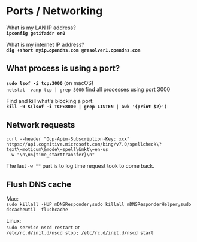# Ports / Networking

What is my LAN IP address?  
**`ipconfig getifaddr en0`**

What is my internet IP address?  
**`dig +short myip.opendns.com @resolver1.opendns.com`**

## What process is using a port?

**`sudo lsof -i tcp:3000`** \(on macOS\)  
`netstat -vanp tcp | grep 3000` find all processes using port 3000

Find and kill what's blocking a port:  
**`kill -9 $(lsof -i TCP:8000 | grep LISTEN | awk '{print $2}')`**

## Network requests

```text
curl --header "Ocp-Apim-Subscription-Key: xxx" 
https://api.cognitive.microsoft.com/bing/v7.0/spellcheck\?text\=moticum\&mode\=spell\&mkt\=en-us
 -w "\n\n%{time_starttransfer}\n"
```

The last `-w ""` part is to log time request took to come back.

## Flush DNS cache

Mac:  
`sudo killall -HUP mDNSResponder;sudo killall mDNSResponderHelper;sudo dscacheutil -flushcache`

Linux:  
`sudo service nscd restart` or   
`/etc/rc.d/init.d/nscd stop; /etc/rc.d/init.d/nscd start` 











